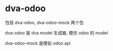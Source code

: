 # dva-odoo

包括 dva-odoo, dva-odoo-mock 两个包


dva-odoo 是 dva model 生成器, 模仿 odoo 的 model

dva-odoo-mock 是模拟 odoo api
